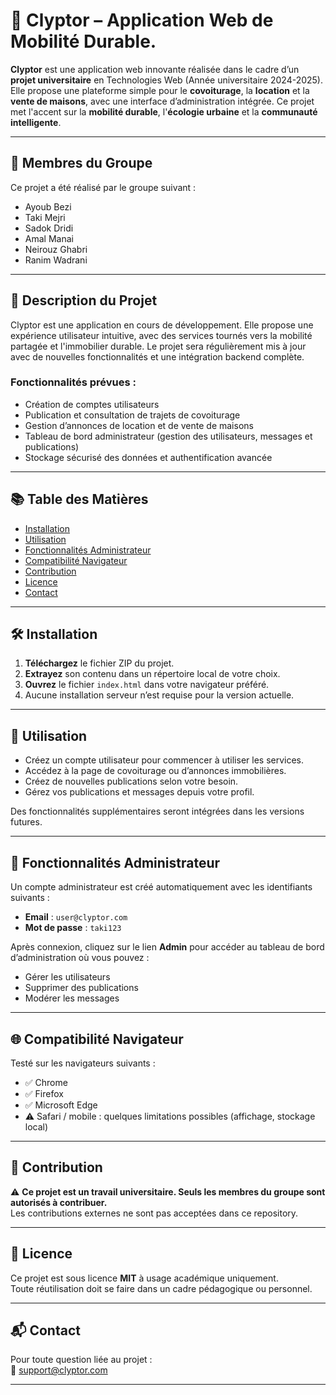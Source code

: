 # 🚀 Clyptor – Application Web de Mobilité Durable.

**Clyptor** est une application web innovante réalisée dans le cadre d’un **projet universitaire** en Technologies Web (Année universitaire 2024-2025). Elle propose une plateforme simple pour le **covoiturage**, la **location** et la **vente de maisons**, avec une interface d’administration intégrée. Ce projet met l'accent sur la **mobilité durable**, l'**écologie urbaine** et la **communauté intelligente**.

---

## 👥 Membres du Groupe

Ce projet a été réalisé par le groupe suivant :

- Ayoub Bezi  
- Taki Mejri  
- Sadok Dridi  
- Amal Manai  
- Neirouz Ghabri  
- Ranim Wadrani  

---

## 📌 Description du Projet

Clyptor est une application en cours de développement. Elle propose une expérience utilisateur intuitive, avec des services tournés vers la mobilité partagée et l'immobilier durable. Le projet sera régulièrement mis à jour avec de nouvelles fonctionnalités et une intégration backend complète.

### Fonctionnalités prévues :
- Création de comptes utilisateurs
- Publication et consultation de trajets de covoiturage
- Gestion d’annonces de location et de vente de maisons
- Tableau de bord administrateur (gestion des utilisateurs, messages et publications)
- Stockage sécurisé des données et authentification avancée

---

## 📚 Table des Matières

- [Installation](#installation)
- [Utilisation](#utilisation)
- [Fonctionnalités Administrateur](#fonctionnalités-administrateur)
- [Compatibilité Navigateur](#compatibilité-navigateur)
- [Contribution](#contribution)
- [Licence](#licence)
- [Contact](#contact)

---

## 🛠️ Installation

1. **Téléchargez** le fichier ZIP du projet.
2. **Extrayez** son contenu dans un répertoire local de votre choix.
3. **Ouvrez** le fichier `index.html` dans votre navigateur préféré.
4. Aucune installation serveur n’est requise pour la version actuelle.

---

## 🚀 Utilisation

- Créez un compte utilisateur pour commencer à utiliser les services.
- Accédez à la page de covoiturage ou d’annonces immobilières.
- Créez de nouvelles publications selon votre besoin.
- Gérez vos publications et messages depuis votre profil.

Des fonctionnalités supplémentaires seront intégrées dans les versions futures.

---

## 🔐 Fonctionnalités Administrateur

Un compte administrateur est créé automatiquement avec les identifiants suivants :

- **Email** : `user@clyptor.com`  
- **Mot de passe** : `taki123`  

Après connexion, cliquez sur le lien **Admin** pour accéder au tableau de bord d’administration où vous pouvez :
- Gérer les utilisateurs
- Supprimer des publications
- Modérer les messages

---

## 🌐 Compatibilité Navigateur

Testé sur les navigateurs suivants :
- ✅ Chrome
- ✅ Firefox
- ✅ Microsoft Edge
- ⚠️ Safari / mobile : quelques limitations possibles (affichage, stockage local)

---

## 🤝 Contribution

⚠️ **Ce projet est un travail universitaire. Seuls les membres du groupe sont autorisés à contribuer.**  
Les contributions externes ne sont pas acceptées dans ce repository.

---

## 📄 Licence

Ce projet est sous licence **MIT** à usage académique uniquement.  
Toute réutilisation doit se faire dans un cadre pédagogique ou personnel.

---

## 📬 Contact

Pour toute question liée au projet :  
📧 [support@clyptor.com](mailto:support@clyptor.com)

---
